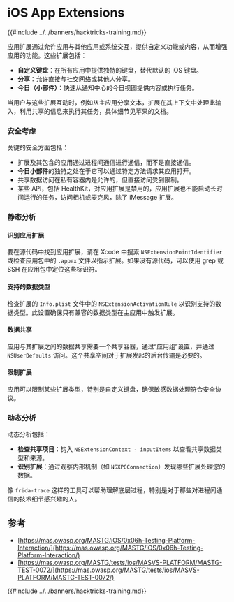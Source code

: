 # iOS App Extensions

{{#include ../../banners/hacktricks-training.md}}

应用扩展通过允许应用与其他应用或系统交互，提供自定义功能或内容，从而增强应用的功能。这些扩展包括：

- **自定义键盘**：在所有应用中提供独特的键盘，替代默认的 iOS 键盘。
- **分享**：允许直接与社交网络或其他人分享。
- **今日（小部件）**：快速从通知中心的今日视图提供内容或执行任务。

当用户与这些扩展互动时，例如从主应用分享文本，扩展在其上下文中处理此输入，利用共享的信息来执行其任务，具体细节见苹果的文档。

### **安全考虑**

关键的安全方面包括：

- 扩展及其包含的应用通过进程间通信进行通信，而不是直接通信。
- **今日小部件**的独特之处在于它可以通过特定方法请求其应用打开。
- 共享数据访问在私有容器内是允许的，但直接访问受到限制。
- 某些 API，包括 HealthKit，对应用扩展是禁用的，应用扩展也不能启动长时间运行的任务，访问相机或麦克风，除了 iMessage 扩展。

### 静态分析

#### **识别应用扩展**

要在源代码中找到应用扩展，请在 Xcode 中搜索 `NSExtensionPointIdentifier` 或检查应用包中的 `.appex` 文件以指示扩展。如果没有源代码，可以使用 grep 或 SSH 在应用包中定位这些标识符。

#### **支持的数据类型**

检查扩展的 `Info.plist` 文件中的 `NSExtensionActivationRule` 以识别支持的数据类型。此设置确保只有兼容的数据类型在主应用中触发扩展。

#### **数据共享**

应用与其扩展之间的数据共享需要一个共享容器，通过“应用组”设置，并通过 `NSUserDefaults` 访问。这个共享空间对于扩展发起的后台传输是必要的。

#### **限制扩展**

应用可以限制某些扩展类型，特别是自定义键盘，确保敏感数据处理符合安全协议。

### 动态分析

动态分析包括：

- **检查共享项目**：钩入 `NSExtensionContext - inputItems` 以查看共享数据类型和来源。
- **识别扩展**：通过观察内部机制（如 `NSXPCConnection`）发现哪些扩展处理您的数据。

像 `frida-trace` 这样的工具可以帮助理解底层过程，特别是对于那些对进程间通信的技术细节感兴趣的人。

## 参考

- [https://mas.owasp.org/MASTG/iOS/0x06h-Testing-Platform-Interaction/](https://mas.owasp.org/MASTG/iOS/0x06h-Testing-Platform-Interaction/)
- [https://mas.owasp.org/MASTG/tests/ios/MASVS-PLATFORM/MASTG-TEST-0072/](https://mas.owasp.org/MASTG/tests/ios/MASVS-PLATFORM/MASTG-TEST-0072/)

{{#include ../../banners/hacktricks-training.md}}
